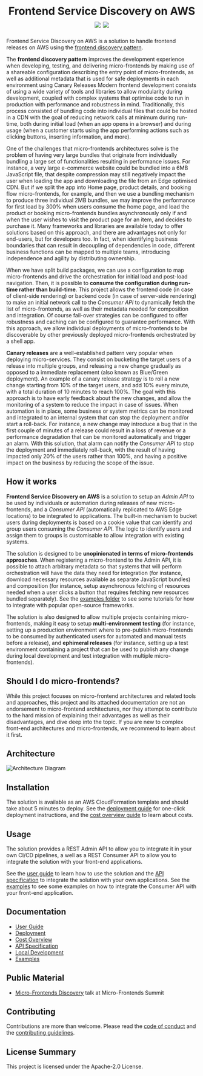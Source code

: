 <h1 align="center">
    Frontend Service Discovery on AWS
    <br>
    <img src="https://img.shields.io/github/v/release/awslabs/frontend-discovery-service?include_prereleases">
    <img src="https://github.com/awslabs/frontend-discovery-service/workflows/Unit%20Tests/badge.svg">
</h1>

Frontend Service Discovery on AWS is a solution to handle frontend releases on AWS using the [frontend discovery pattern](https://github.com/awslabs/frontend-discovery).

The **frontend discovery pattern** improves the development experience when developing, testing, and delivering micro-frontends by making use of a shareable configuration describing the entry point of micro-frontends, as well as additional metadata that is used for safe deployments in each environment using Canary Releases
Modern frontend development consists of using a wide variety of tools and libraries to allow modularity during development, coupled with complex systems that optimise code to run in production with performance and robustness in mind. Traditionally, this process consisted of bundling code into individual files that could be hosted in a CDN with the goal of reducing network calls at minimum during run-time, both during initial load (when an app opens in a browser) and during usage (when a customer starts using the app performing actions such as clicking buttons, inserting information, and more).

One of the challenges that micro-frontends architectures solve is the problem of having very large bundles that originate from individually bundling a large set of functionalities resulting in performance issues. For instance, a very large e-commerce website could be bundled into a 6MB JavaScript file, that despite compression may still negatively impact the user when loading the app and downloading the file from an Edge optimised CDN. But if we split the app into Home page, product details, and booking flow micro-frontends, for example, and then we use a bundling mechanism to produce three individual 2MB bundles, we may improve the performance for first load by 300% when users consume the home page, and load the product or booking micro-frontends bundles asynchronously only if and when the user wishes to visit the product page for an item, and decides to purchase it.
Many frameworks and libraries are available today to offer solutions based on this approach, and there are advantages not only for end-users, but for developers too. In fact, when identifying business boundaries that can result in decoupling of dependencies in code, different business functions can be mapped to multiple teams, introducing independence and agility by distributing ownership.

When we have split build packages, we can use a configuration to map micro-frontends and drive the orchestration for initial load and post-load navigation. Then, it is possible to **consume the configuration during run-time rather than build-time**. This project allows the frontend code (in case of client-side rendering) or backend code (in case of server-side rendering) to make an initial network call to the _Consumer API_ to dynamically fetch the list of micro-frontends, as well as their metadata needed for composition and integration. Of course fail-over strategies can be configured to offer robustness and caching can be configured to guarantee performance. With this approach, we allow individual deployments of micro-frontends to be discoverable by other previously deployed micro-frontends orchestrated by a shell app.

**Canary releases** are a well-established pattern very popular when deploying micro-services. They consist on bucketing the target users of a release into multiple groups, and releasing a new change gradually as opposed to a immediate replacement (also known as Blue/Green deployment). An example of a canary release strategy is to roll a new change starting from 10% of the target users, and add 10% every minute, with a total duration of 10 minutes to reach 100%. The goal with this approach is to have early feedback about the new changes, and allow the monitoring of a system to reduce the impact in case of issues. When automation is in place, some business or system metrics can be monitored and integrated to an internal system that can stop the deployment and/or start a roll-back. For instance, a new change may introduce a bug that in the first couple of minutes of a release could result in a loss of revenue or a performance degradation that can be monitored automatically and trigger an alarm. With this solution, that alarm can notify the _Consumer API_ to stop the deployment and immediately roll-back, with the result of having impacted only 20% of the users rather than 100%, and having a positive impact on the business by reducing the scope of the issue.

## How it works

**Frontend Service Discovery on AWS** is a solution to setup an _Admin API_ to be used by individuals or automation during releases of new micro-frontends, and a _Consumer API_ (automatically replicated to AWS Edge locations) to be integrated to applications. The built-in mechanism to bucket users during deployments is based on a cookie value that can identify and group users consuming the _Consumer API_. The logic to identify users and assign them to groups is customisable to allow integration with existing systems.

The solution is designed to be **unopinionated in terms of micro-frontends approaches**. When registering a micro-frontend to the Admin API, it is possible to attach arbitrary metadata so that systems that will perform orchestration will have the data they need for integration (for instance, download necessary resources available as separate JavaScript bundles) and composition (for instance, setup asynchronous fetching of resources needed when a user clicks a button that requires fetching new resources bundled separately). See the [examples folder](./examples) to see some tutorials for how to integrate with popular open-source frameworks.

The solution is also designed to allow multiple projects containing micro-frontends, making it easy to setup **multi-environment testing** (for instance, setting up a production environment where to pre-publish micro-frontends to be consumed by authenticated users for automated and manual tests before a release), and **ephimeral releases** (for instance, setting up a test environment containing a project that can be used to publish any change during local development and test integration with multiple micro-frontends).

## Should I do micro-frontends?

While this project focuses on micro-frontend architectures and related tools and approaches, this project and its attached documentation are not an endorsement to micro-frontend architectures, nor they attempt to contribute to the hard mission of explaining their advantages as well as their disadvantages, and dive deep into the topic. If you are new to complex front-end architectures and micro-frontends, we recommend to learn about it first.

## Architecture

![Architecture Diagram](docs/images/architecture.png)

## Installation

The solution is available as an AWS CloudFormation template and should take
about 5 minutes to deploy. See the
[deployment guide](docs/USER_GUIDE.md#deploying-the-solution) for one-click
deployment instructions, and the [cost overview guide](docs/COST_OVERVIEW.md) to
learn about costs.

## Usage

The solution provides a REST Admin API to allow you to integrate it in your own CI/CD pipelines, a well as a REST Consumer API to allow you to integrate the solution with your front-end applications.

See the [user guide](docs/USER_GUIDE.md) to learn how to use the solution and
the [API specification](docs/API.md) to integrate the solution with your
own applications. See the [examples](examples) to see some examples on how to integrate the Consumer API with your front-end application.

## Documentation

- [User Guide](docs/USER_GUIDE.md)
- [Deployment](docs/USER_GUIDE.md#deploying-the-solution)
- [Cost Overview](docs/COST_OVERVIEW.md)
- [API Specification](docs/API.md)
- [Local Development](docs/LOCAL_DEVELOPMENT.md)
- [Examples](examples/README.md)

## Public Material

- [Micro-Frontends Discovery](https://youtu.be/piKByrn-UNM) talk at Micro-Frontends Summit

## Contributing

Contributions are more than welcome. Please read the
[code of conduct](CODE_OF_CONDUCT.md) and the
[contributing guidelines](CONTRIBUTING.md).

## License Summary

This project is licensed under the Apache-2.0 License.
